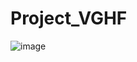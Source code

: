 # Project_VGHF

![image](https://github.com/LarsG-2158052/Project_VGHF/assets/146258020/6dbdc56e-e9c6-47ec-a50b-41b785f8503c)
